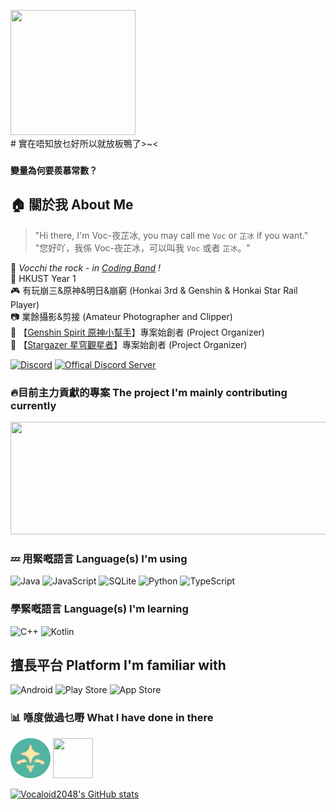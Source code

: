 <img src="https://voc2048.com/github_readme/unknown-59.png" data-canonical-src="https://gyazo.com/eb5c5741b6a9a16c692170a41a49c858.png" width="200" height="200" /> <br># 實在唔知放乜好所以就放板鴨了>~<

### ```變量為何要羨慕常數？```

## 🏠 關於我 About Me
> "Hi there, I'm Voc-夜芷冰, you may call me `Voc` or `芷冰` if you want."<br>
> "您好吖，我係 Voc-夜芷冰，可以叫我 `Voc` 或者 `芷冰`。"

🎸  *Vocchi the rock - in [Coding Band](https://discord.gg/uXatcbWKv2) !* <br>
🏫  HKUST Year 1<br>
🎮  有玩崩三&原神&明日&崩窮 (Honkai 3rd & Genshin & Honkai Star Rail Player)<br>
📷  業餘攝影&剪接 (Amateur Photographer and Clipper)<br>
💎 【[Genshin Spirit 原神小幫手](https://github.com/Coding-band/Genshin-Spirit)】專案始創者 (Project Organizer)<br>
🎇 【[Stargazer 星穹觀星者](https://github.com/Coding-band/Honkai-Stargazer)】專案始創者 (Project Organizer)<br>

[![Discord](https://img.shields.io/badge/@vocaloid2048-%235865F2.svg?style=for-the-badge&logo=discord&logoColor=white)](https://discord.com/users/417665898548166678)
[![Offical Discord Server](https://dcbadge.vercel.app/api/server/uXatcbWKv2?theme=discord-inverted)](https://discord.gg/uXatcbWKv2)

### 🔥目前主力貢獻的專案 The project I'm mainly contributing currently
<a href="https://github.com/Coding-band/Honkai-Stargazer"><img src="https://github.com/Vocaloid2048/Vocaloid2048/assets/47070571/f7f3c4e6-2003-40c5-8397-35c087e69368" width="670" height="180"></a>

### 💤 用緊嘅語言 Language(s) I'm using
![Java](https://img.shields.io/badge/java-%23ED8B00.svg?style=for-the-badge&logo=openjdk&logoColor=white)
![JavaScript](https://img.shields.io/badge/javascript-%23323330.svg?style=for-the-badge&logo=javascript&logoColor=%23F7DF1E)
![SQLite](https://img.shields.io/badge/sqlite-%2307405e.svg?style=for-the-badge&logo=sqlite&logoColor=white)
![Python](https://img.shields.io/badge/python-3670A0?style=for-the-badge&logo=python&logoColor=ffdd54)
![TypeScript](https://img.shields.io/badge/typescript-%23007ACC.svg?style=for-the-badge&logo=typescript&logoColor=white)

### 學緊嘅語言 Language(s) I'm learning
![C++](https://img.shields.io/badge/c++-%2300599C.svg?style=for-the-badge&logo=c%2B%2B&logoColor=white)
![Kotlin](https://img.shields.io/badge/kotlin-%237F52FF.svg?style=for-the-badge&logo=kotlin&logoColor=white)

## 擅長平台 Platform I'm familiar with
![Android](https://img.shields.io/badge/Android-3DDC84?style=for-the-badge&logo=android&logoColor=white)
![Play Store](https://img.shields.io/badge/Google_Play-414141?style=for-the-badge&logo=google-play&logoColor=white)
![App Store](https://img.shields.io/badge/App_Store-0D96F6?style=for-the-badge&logo=app-store&logoColor=white)

### 📊 喺度做過乜嘢 What I have done in there
<a href="https://github.com/Coding-band/Genshin-Spirit"><img src="https://raw.githubusercontent.com/Coding-band/Genshin-Spirit/release-master/app/src/main/res/drawable/app_ico.webp" width="64" height="64"></a> <a href="https://github.com/Coding-band/Honkai-Stargazer"><img src="https://github.com/Coding-band/Honkai-Stargazer/blob/rn_branch/assets/IOS.png" width="64" height="64"></a>

[![Vocaloid2048's GitHub stats](https://github-readme-stats.vercel.app/api?username=Vocaloid2048&show_icons=true&theme=tokyonight)](https://github.com/anuraghazra/github-readme-stats)
